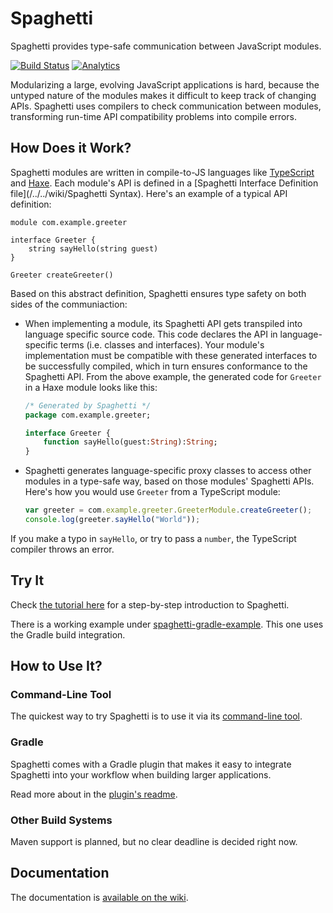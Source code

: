 Spaghetti
=========

Spaghetti provides type-safe communication between JavaScript modules.

[![Build Status](https://travis-ci.org/prezi/spaghetti.svg)](https://travis-ci.org/prezi/spaghetti)
[![Analytics](https://ga-beacon.appspot.com/UA-54695510-1/github.com/prezi/spaghetti)](https://github.com/igrigorik/ga-beacon)

Modularizing a large, evolving JavaScript applications is hard, because the untyped nature of the modules makes it difficult to keep track of changing APIs. Spaghetti uses compilers to check communication between modules, transforming run-time API compatibility problems into compile errors.

## How Does it Work?

Spaghetti modules are written in compile-to-JS languages like [TypeScript](http://typescriptlang.org) and [Haxe](http://haxe.org). Each module's API is defined in a [Spaghetti Interface Definition file](/../../wiki/Spaghetti Syntax). Here's an example of a typical API definition:

```
module com.example.greeter

interface Greeter {
    string sayHello(string guest)
}

Greeter createGreeter()
```

Based on this abstract definition, Spaghetti ensures type safety on both sides of the communiaction:

* When implementing a module, its Spaghetti API gets transpiled into language specific source code. This code declares the API in language-specific terms (i.e. classes and interfaces). Your module's implementation must be compatible with these generated interfaces to be successfully compiled, which in turn ensures conformance to the Spaghetti API. From the above example, the generated code for `Greeter` in a Haxe module looks like this:

    ```haxe
    /* Generated by Spaghetti */
    package com.example.greeter;
    
    interface Greeter {
        function sayHello(guest:String):String;
    }
    ```

* Spaghetti generates language-specific proxy classes to access other modules in a type-safe way, based on those modules' Spaghetti APIs. Here's how you would use `Greeter` from a TypeScript module:

    ```typescript
    var greeter = com.example.greeter.GreeterModule.createGreeter();
    console.log(greeter.sayHello("World"));
    ```

If you make a typo in `sayHello`, or try to pass a `number`, the TypeScript compiler throws an error.

## Try It

Check [the tutorial here](/../../wiki/Tutorial) for a step-by-step introduction to Spaghetti.

There is a working example under [spaghetti-gradle-example](spaghetti-gradle-example). This one uses the Gradle build integration.

## How to Use It?

### Command-Line Tool

The quickest way to try Spaghetti is to use it via its [command-line tool](spaghetti).

### Gradle

Spaghetti comes with a Gradle plugin that makes it easy to integrate Spaghetti into your workflow when building larger applications.

Read more about in the [plugin's readme](gradle-spaghetti-plugin/README.md).

### Other Build Systems

Maven support is planned, but no clear deadline is decided right now.

## Documentation

The documentation is [available on the wiki](/../../wiki).

